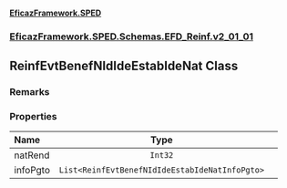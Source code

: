 #### [EficazFramework.SPED](EficazFrameworkSPED.md 'EficazFramework SPED')
### [EficazFramework.SPED.Schemas.EFD_Reinf.v2_01_01](EficazFramework.SPED.Schemas.EFD_Reinf.v2_01_01.md 'EficazFramework.SPED.Schemas.EFD_Reinf.v2_01_01')

## ReinfEvtBenefNIdIdeEstabIdeNat Class

### Remarks
### Properties

| Name | Type | |
| :--- | :---: | :--- |
| natRend | `Int32` |  |
| infoPgto | `List<ReinfEvtBenefNIdIdeEstabIdeNatInfoPgto>` |  |
